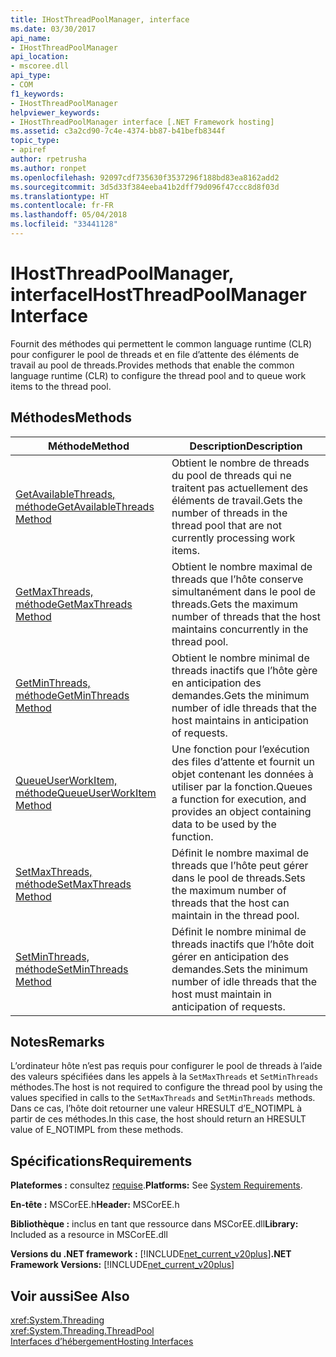 ```yaml
---
title: IHostThreadPoolManager, interface
ms.date: 03/30/2017
api_name:
- IHostThreadPoolManager
api_location:
- mscoree.dll
api_type:
- COM
f1_keywords:
- IHostThreadPoolManager
helpviewer_keywords:
- IHostThreadPoolManager interface [.NET Framework hosting]
ms.assetid: c3a2cd90-7c4e-4374-bb87-b41befb8344f
topic_type:
- apiref
author: rpetrusha
ms.author: ronpet
ms.openlocfilehash: 92097cdf735630f3537296f188bd83ea8162add2
ms.sourcegitcommit: 3d5d33f384eeba41b2dff79d096f47ccc8d8f03d
ms.translationtype: HT
ms.contentlocale: fr-FR
ms.lasthandoff: 05/04/2018
ms.locfileid: "33441128"
---
```

# <a name="ihostthreadpoolmanager-interface"></a><span data-ttu-id="785bf-102">IHostThreadPoolManager, interface</span><span class="sxs-lookup"><span data-stu-id="785bf-102">IHostThreadPoolManager Interface</span></span>
<span data-ttu-id="785bf-103">Fournit des méthodes qui permettent le common language runtime (CLR) pour configurer le pool de threads et en file d’attente des éléments de travail au pool de threads.</span><span class="sxs-lookup"><span data-stu-id="785bf-103">Provides methods that enable the common language runtime (CLR) to configure the thread pool and to queue work items to the thread pool.</span></span>  
  
## <a name="methods"></a><span data-ttu-id="785bf-104">Méthodes</span><span class="sxs-lookup"><span data-stu-id="785bf-104">Methods</span></span>  
  
|<span data-ttu-id="785bf-105">Méthode</span><span class="sxs-lookup"><span data-stu-id="785bf-105">Method</span></span>|<span data-ttu-id="785bf-106">Description</span><span class="sxs-lookup"><span data-stu-id="785bf-106">Description</span></span>|  
|------------|-----------------|  
|[<span data-ttu-id="785bf-107">GetAvailableThreads, méthode</span><span class="sxs-lookup"><span data-stu-id="785bf-107">GetAvailableThreads Method</span></span>](../../../../docs/framework/unmanaged-api/hosting/ihostthreadpoolmanager-getavailablethreads-method.md)|<span data-ttu-id="785bf-108">Obtient le nombre de threads du pool de threads qui ne traitent pas actuellement des éléments de travail.</span><span class="sxs-lookup"><span data-stu-id="785bf-108">Gets the number of threads in the thread pool that are not currently processing work items.</span></span>|  
|[<span data-ttu-id="785bf-109">GetMaxThreads, méthode</span><span class="sxs-lookup"><span data-stu-id="785bf-109">GetMaxThreads Method</span></span>](../../../../docs/framework/unmanaged-api/hosting/ihostthreadpoolmanager-getmaxthreads-method.md)|<span data-ttu-id="785bf-110">Obtient le nombre maximal de threads que l’hôte conserve simultanément dans le pool de threads.</span><span class="sxs-lookup"><span data-stu-id="785bf-110">Gets the maximum number of threads that the host maintains concurrently in the thread pool.</span></span>|  
|[<span data-ttu-id="785bf-111">GetMinThreads, méthode</span><span class="sxs-lookup"><span data-stu-id="785bf-111">GetMinThreads Method</span></span>](../../../../docs/framework/unmanaged-api/hosting/ihostthreadpoolmanager-getminthreads-method.md)|<span data-ttu-id="785bf-112">Obtient le nombre minimal de threads inactifs que l’hôte gère en anticipation des demandes.</span><span class="sxs-lookup"><span data-stu-id="785bf-112">Gets the minimum number of idle threads that the host maintains in anticipation of requests.</span></span>|  
|[<span data-ttu-id="785bf-113">QueueUserWorkItem, méthode</span><span class="sxs-lookup"><span data-stu-id="785bf-113">QueueUserWorkItem Method</span></span>](../../../../docs/framework/unmanaged-api/hosting/ihostthreadpoolmanager-queueuserworkitem-method.md)|<span data-ttu-id="785bf-114">Une fonction pour l’exécution des files d’attente et fournit un objet contenant les données à utiliser par la fonction.</span><span class="sxs-lookup"><span data-stu-id="785bf-114">Queues a function for execution, and provides an object containing data to be used by the function.</span></span>|  
|[<span data-ttu-id="785bf-115">SetMaxThreads, méthode</span><span class="sxs-lookup"><span data-stu-id="785bf-115">SetMaxThreads Method</span></span>](../../../../docs/framework/unmanaged-api/hosting/ihostthreadpoolmanager-setmaxthreads-method.md)|<span data-ttu-id="785bf-116">Définit le nombre maximal de threads que l’hôte peut gérer dans le pool de threads.</span><span class="sxs-lookup"><span data-stu-id="785bf-116">Sets the maximum number of threads that the host can maintain in the thread pool.</span></span>|  
|[<span data-ttu-id="785bf-117">SetMinThreads, méthode</span><span class="sxs-lookup"><span data-stu-id="785bf-117">SetMinThreads Method</span></span>](../../../../docs/framework/unmanaged-api/hosting/ihostthreadpoolmanager-setminthreads-method.md)|<span data-ttu-id="785bf-118">Définit le nombre minimal de threads inactifs que l’hôte doit gérer en anticipation des demandes.</span><span class="sxs-lookup"><span data-stu-id="785bf-118">Sets the minimum number of idle threads that the host must maintain in anticipation of requests.</span></span>|  
  
## <a name="remarks"></a><span data-ttu-id="785bf-119">Notes</span><span class="sxs-lookup"><span data-stu-id="785bf-119">Remarks</span></span>  
 <span data-ttu-id="785bf-120">L’ordinateur hôte n’est pas requis pour configurer le pool de threads à l’aide des valeurs spécifiées dans les appels à la `SetMaxThreads` et `SetMinThreads` méthodes.</span><span class="sxs-lookup"><span data-stu-id="785bf-120">The host is not required to configure the thread pool by using the values specified in calls to the `SetMaxThreads` and `SetMinThreads` methods.</span></span> <span data-ttu-id="785bf-121">Dans ce cas, l’hôte doit retourner une valeur HRESULT d’E_NOTIMPL à partir de ces méthodes.</span><span class="sxs-lookup"><span data-stu-id="785bf-121">In this case, the host should return an HRESULT value of E_NOTIMPL from these methods.</span></span>  
  
## <a name="requirements"></a><span data-ttu-id="785bf-122">Spécifications</span><span class="sxs-lookup"><span data-stu-id="785bf-122">Requirements</span></span>  
 <span data-ttu-id="785bf-123">**Plateformes :** consultez [requise](../../../../docs/framework/get-started/system-requirements.md).</span><span class="sxs-lookup"><span data-stu-id="785bf-123">**Platforms:** See [System Requirements](../../../../docs/framework/get-started/system-requirements.md).</span></span>  
  
 <span data-ttu-id="785bf-124">**En-tête :** MSCorEE.h</span><span class="sxs-lookup"><span data-stu-id="785bf-124">**Header:** MSCorEE.h</span></span>  
  
 <span data-ttu-id="785bf-125">**Bibliothèque :** inclus en tant que ressource dans MSCorEE.dll</span><span class="sxs-lookup"><span data-stu-id="785bf-125">**Library:** Included as a resource in MSCorEE.dll</span></span>  
  
 <span data-ttu-id="785bf-126">**Versions du .NET framework :** [!INCLUDE[net_current_v20plus](../../../../includes/net-current-v20plus-md.md)]</span><span class="sxs-lookup"><span data-stu-id="785bf-126">**.NET Framework Versions:** [!INCLUDE[net_current_v20plus](../../../../includes/net-current-v20plus-md.md)]</span></span>  
  
## <a name="see-also"></a><span data-ttu-id="785bf-127">Voir aussi</span><span class="sxs-lookup"><span data-stu-id="785bf-127">See Also</span></span>  
 <xref:System.Threading>  
 <xref:System.Threading.ThreadPool>  
 [<span data-ttu-id="785bf-128">Interfaces d’hébergement</span><span class="sxs-lookup"><span data-stu-id="785bf-128">Hosting Interfaces</span></span>](../../../../docs/framework/unmanaged-api/hosting/hosting-interfaces.md)
